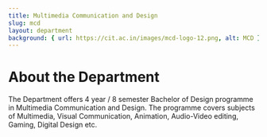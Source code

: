 ```yaml
---
title: Multimedia Communication and Design
slug: mcd
layout: department
background: { url: https://cit.ac.in/images/mcd-logo-12.png, alt: MCD }
---
```


# About the Department

The Department offers 4 year / 8 semester Bachelor of Design programme in Multimedia Communication and Design. The programme covers subjects of Multimedia, Visual Communication, Animation, Audio-Video editing, Gaming, Digital Design etc.
